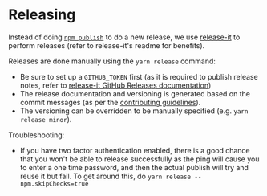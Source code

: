 # Releasing

Instead of doing [`npm publish`](https://docs.npmjs.com/cli/v6/commands/npm-publish) to do a new release, we use [release-it](https://github.com/release-it/release-it) to perform releases (refer to release-it's readme for benefits).

Releases are done manually using the `yarn release` command:

- Be sure to set up a `GITHUB_TOKEN` first (as it is required to publish release notes, refer to [release-it GitHub Releases documentation](https://github.com/release-it/release-it/blob/master/docs/github-releases.md))
- The release documentation and versioning is generated based on the commit messages (as per the [contributing guidelines](../CONTRIBUTING.md)).
- The versioning can be overridden to be manually specified (e.g. `yarn release minor`).

Troubleshooting:

- If you have two factor authentication enabled, there is a good chance that you won't be able to release successfully as the ping will cause you to enter a one time password, and then the actual publish will try and reuse it but fail. To get around this, do `yarn release --npm.skipChecks=true`
